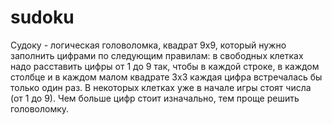 # sudoku

Судоку - логическая головоломка, квадрат 9x9, который нужно заполнить цифрами по следующим правилам: в свободных клетках надо расставить цифры от 1 до 9 так, чтобы в каждой строке, в каждом столбце и в каждом малом квадрате 3x3 каждая цифра встречалась бы только один раз. 
В некоторых клетках уже в начале игры стоят числа (от 1 до 9). Чем больше цифр стоит изначально, тем проще решить головоломку. 
